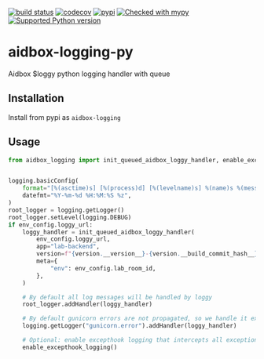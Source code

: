 [![build status](https://github.com/beda-software/aidbox-logging-py/actions/workflows/main.yml/badge.svg)](https://github.com/beda-software/aidbox-logging-py/actions/workflows/main.yml)
[![codecov](https://codecov.io/gh/beda-software/aidbox-logging-py/branch/master/graph/badge.svg)](https://codecov.io/gh/beda-software/aidbox-logging-py)
[![pypi](https://img.shields.io/pypi/v/aidbox-logging.svg)](https://pypi.org/project/aidbox-logging)
[![Checked with mypy](https://www.mypy-lang.org/static/mypy_badge.svg)](https://mypy-lang.org/)
[![Supported Python version](https://img.shields.io/badge/python-3.11+-blue.svg)](https://www.python.org/downloads/release/python-311/)

# aidbox-logging-py
Aidbox $loggy python logging handler with queue

## Installation

Install from pypi as `aidbox-logging`

## Usage

```python
from aidbox_logging import init_queued_aidbox_loggy_handler, enable_excepthook_logging


logging.basicConfig(
    format="[%(asctime)s] [%(process)d] [%(levelname)s] %(name)s %(message)s",
    datefmt="%Y-%m-%d %H:%M:%S %z",
)
root_logger = logging.getLogger()
root_logger.setLevel(logging.DEBUG)
if env_config.loggy_url:
    loggy_handler = init_queued_aidbox_loggy_handler(
        env_config.loggy_url,
        app="lab-backend",
        version=f"{version.__version__}-{version.__build_commit_hash__}",
        meta={
            "env": env_config.lab_room_id,
        },
    )

    # By default all log messages will be handled by loggy
    root_logger.addHandler(loggy_handler)

    # By default gunicorn errors are not propagated, so we handle it explicitly
    logging.getLogger("gunicorn.error").addHandler(loggy_handler)

    # Optional: enable excepthook logging that intercepts all exceptions inside threads
    enable_excepthook_logging()
```
